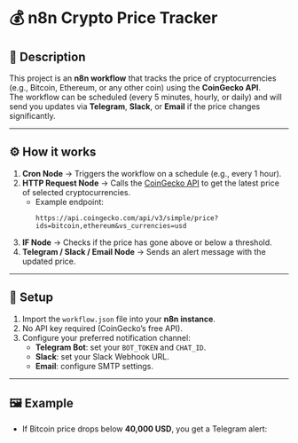 # 💰 n8n Crypto Price Tracker

## 📌 Description
This project is an **n8n workflow** that tracks the price of cryptocurrencies (e.g., Bitcoin, Ethereum, or any other coin) using the **CoinGecko API**.  
The workflow can be scheduled (every 5 minutes, hourly, or daily) and will send you updates via **Telegram**, **Slack**, or **Email** if the price changes significantly.

---

## ⚙️ How it works
1. **Cron Node** → Triggers the workflow on a schedule (e.g., every 1 hour).  
2. **HTTP Request Node** → Calls the [CoinGecko API](https://www.coingecko.com/en/api/documentation) to get the latest price of selected cryptocurrencies.  
   - Example endpoint:  
     ```
     https://api.coingecko.com/api/v3/simple/price?ids=bitcoin,ethereum&vs_currencies=usd
     ```
3. **IF Node** → Checks if the price has gone above or below a threshold.  
4. **Telegram / Slack / Email Node** → Sends an alert message with the updated price.  

---

## 🚀 Setup
1. Import the `workflow.json` file into your **n8n instance**.  
2. No API key required (CoinGecko’s free API).  
3. Configure your preferred notification channel:  
   - **Telegram Bot**: set your `BOT_TOKEN` and `CHAT_ID`.  
   - **Slack**: set your Slack Webhook URL.  
   - **Email**: configure SMTP settings.  

---

## 🖼 Example
- If Bitcoin price drops below **40,000 USD**, you get a Telegram alert:  
